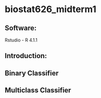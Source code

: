 # biostat626_midterm1

## Software:
Rstudio - R 4.1.1

## Introduction:

## Binary Classifier

## Multiclass Classifier
